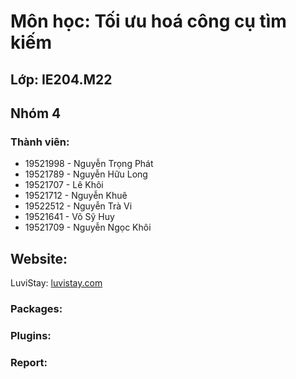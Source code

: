 # Môn học: Tối ưu hoá công cụ tìm kiếm
## Lớp: IE204.M22
## Nhóm 4
### Thành viên:
- 19521998 - Nguyễn Trọng Phát
- 19521789 - Nguyễn Hữu Long
- 19521707 - Lê Khôi
- 19521712 - Nguyễn Khuê
- 19522512 - Nguyễn Trà Vi
- 19521641 - Võ Sỹ Huy
- 19521709 - Nguyễn Ngọc Khôi

## Website:
LuviStay: [luvistay.com](https://luvistay.com)

### Packages:
### Plugins:
### Report: